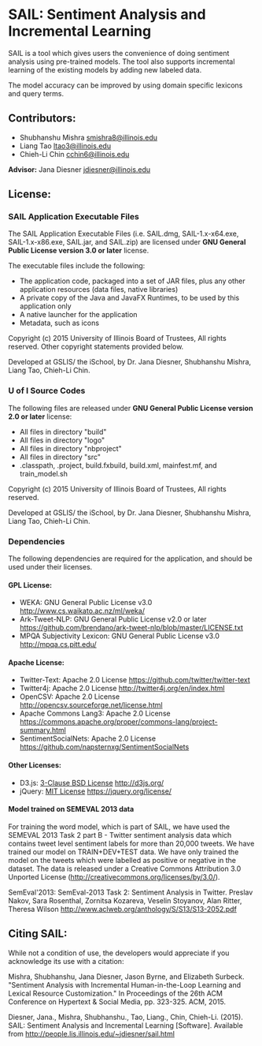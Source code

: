 SAIL: Sentiment Analysis and Incremental Learning
===================
SAIL is a tool which gives users the convenience of doing sentiment analysis using pre-trained models. 
The tool also supports incremental learning of the existing models by adding new labeled data.

The model accuracy can be improved by using domain specific lexicons and query terms.  


Contributors:
-------------

* Shubhanshu Mishra <smishra8@illinois.edu>
* Liang Tao <ltao3@illinois.edu>
* Chieh-Li Chin <cchin6@illinois.edu>

**Advisor:** Jana Diesner <jdiesner@illinois.edu>


License:
--------
### SAIL Application Executable Files
The SAIL Application Executable Files (i.e. SAIL.dmg, SAIL-1.x-x64.exe, SAIL-1.x-x86.exe, SAIL.jar, and SAIL.zip) are licensed under **GNU General Public License version 3.0 or later** license.

The executable files include the following:
* The application code, packaged into a set of JAR files, plus any other application resources (data files, native libraries)
* A private copy of the Java and JavaFX Runtimes, to be used by this application only
* A native launcher for the application
* Metadata, such as icons

Copyright (c) 2015 University of Illinois Board of Trustees, All rights reserved. Other copyright statements provided below.

Developed at GSLIS/ the iSchool, by Dr. Jana Diesner, Shubhanshu Mishra, Liang Tao, Chieh-Li Chin.


### U of I Source Codes
The following files are released under **GNU General Public License version 2.0 or later** license:
* All files in directory "build"
* All files in directory "logo"
* All files in directory "nbproject"
* All files in directory "src"
* .classpath, .project, build.fxbuild, build.xml, mainfest.mf, and train_model.sh

Copyright (c) 2015 University of Illinois Board of Trustees, All rights reserved.

Developed at GSLIS/ the iSchool, by Dr. Jana Diesner, Shubhanshu Mishra, Liang Tao, Chieh-Li Chin.


### Dependencies
The following dependencies are required for the application, and should be used under their licenses.

#### GPL License:

* WEKA:                      GNU General Public License v3.0  http://www.cs.waikato.ac.nz/ml/weka/ 
* Ark-Tweet-NLP:             GNU General Public License v2.0 or later  https://github.com/brendano/ark-tweet-nlp/blob/master/LICENSE.txt
* MPQA Subjectivity Lexicon: GNU General Public License v3.0  http://mpqa.cs.pitt.edu/ 
 
#### Apache License:

* Twitter-Text:              Apache 2.0 License  https://github.com/twitter/twitter-text
* Twitter4j:                 Apache 2.0 License  http://twitter4j.org/en/index.html
* OpenCSV:                   Apache 2.0 License  http://opencsv.sourceforge.net/license.html
* Apache Commons Lang3:      Apache 2.0 License  https://commons.apache.org/proper/commons-lang/project-summary.html
* SentimentSocialNets:       Apache 2.0 License  https://github.com/napsternxg/SentimentSocialNets

#### Other Licenses:

* D3.js:                     [3-Clause BSD License](https://github.com/mbostock/d3/blob/master/LICENSE)  http://d3js.org/
* jQuery:                    [MIT License](https://jquery.org/license/)           https://jquery.org/license/

#### Model trained on SEMEVAL 2013 data

For training the word model, which is part of SAIL, we have used the SEMEVAL 2013 Task 2 part B - Twitter sentiment analysis data which contains tweet level sentiment labels for more than 20,000 tweets. We have trained our model on TRAIN+DEV+TEST data. We have only trained the model on the tweets which were labelled as positive or negative in the dataset. The data is released under a Creative Commons Attribution 3.0 Unported License (http://creativecommons.org/licenses/by/3.0/). 

SemEval'2013: SemEval-2013 Task 2: Sentiment Analysis in Twitter.
Preslav Nakov, Sara Rosenthal, Zornitsa Kozareva,
Veselin Stoyanov, Alan Ritter, Theresa Wilson
http://www.aclweb.org/anthology/S/S13/S13-2052.pdf 

Citing SAIL:
-------------
While not a condition of use, the developers would appreciate if you acknowledge its use with a citation:

Mishra, Shubhanshu, Jana Diesner, Jason Byrne, and Elizabeth Surbeck. "Sentiment Analysis with Incremental Human-in-the-Loop Learning and Lexical Resource Customization." In Proceedings of the 26th ACM Conference on Hypertext & Social Media, pp. 323-325. ACM, 2015.

Diesner, Jana., Mishra, Shubhanshu., Tao, Liang., Chin, Chieh-Li. (2015). SAIL: Sentiment Analysis and Incremental Learning [Software]. Available from http://people.lis.illinois.edu/~jdiesner/sail.html


